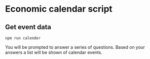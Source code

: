 # Economic calendar script

## Get event data
```
npm run calender
```

You will be prompted to answer a series of questions.
Based on your answers a list will be shown of calendar events.
